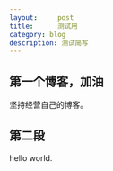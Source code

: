 ```yaml
---
layout:     post
title:      测试用
category: blog
description: 测试简写
---
```


## 第一个博客，加油

坚持经营自己的博客。

## 第二段
hello world.
